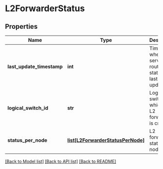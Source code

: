 # L2ForwarderStatus

## Properties
Name | Type | Description | Notes
------------ | ------------- | ------------- | -------------
**last_update_timestamp** | **int** | Timestamp when the service router status was last updated.  | [optional] 
**logical_switch_id** | **str** | Logical switch id on which the L2 forwarder is created.  | [optional] 
**status_per_node** | [**list[L2ForwarderStatusPerNode]**](L2ForwarderStatusPerNode.md) | L2 forwarder status per node. | [optional] 

[[Back to Model list]](../README.md#documentation-for-models) [[Back to API list]](../README.md#documentation-for-api-endpoints) [[Back to README]](../README.md)

